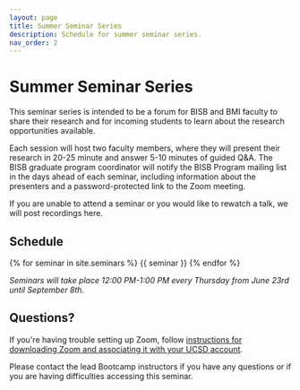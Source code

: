 ```yaml
---
layout: page
title: Summer Seminar Series
description: Schedule for summer seminar series.
nav_order: 2
---
```


# Summer Seminar Series

This seminar series is intended to be a forum for BISB and BMI faculty to share their research and for incoming students to learn about the research opportunities available.

Each session will host two faculty members, where they will present their research in 20-25 minute and answer 5-10 minutes of guided Q&A. The BISB graduate program coordinator will notify the BISB Program mailing list in the days ahead of each seminar, including information about the presenters and a password-protected link to the Zoom meeting.

If you are unable to attend a seminar or you would like to rewatch a talk, we will post recordings here.

## Schedule

{% for seminar in site.seminars %}
{{ seminar }}
{% endfor %}

*Seminars will take place 12:00 PM-1:00 PM every Thursday from June 23rd until September 8th.*

## Questions?

If you're having trouble setting up Zoom, follow [instructions for downloading Zoom and associating it with your UCSD account](https://blink.ucsd.edu/technology/file-sharing/zoom/index.html).

Please contact the lead Bootcamp instructors if you have any questions or if you are having difficulties accessing this seminar.